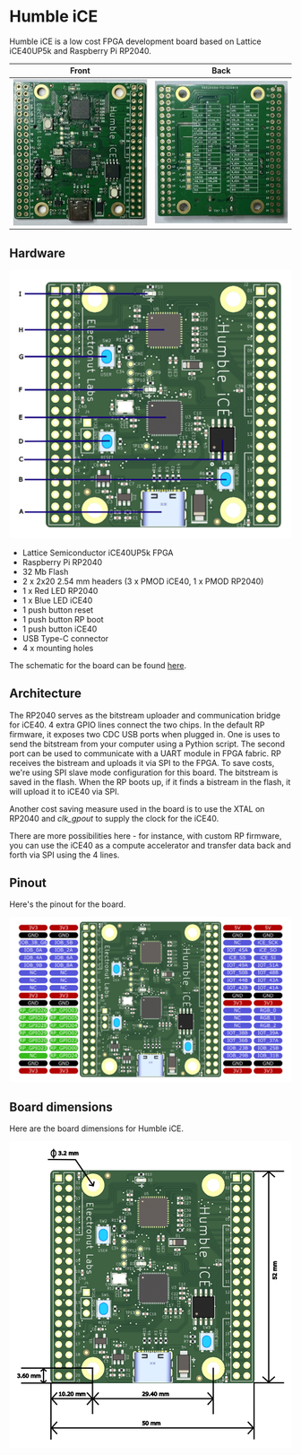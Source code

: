 # Humble iCE 

Humble iCE is a low cost FPGA development board based on Lattice iCE40UP5k and 
Raspberry Pi RP2040. 


|Front |Back |
|---|---|
|![hi-front](images/hi-front.jpg)| ![hi-front](images/hi-back.jpg)|


## Hardware 

![comp](images/hi-comp.png)


- Lattice Semiconductor iCE40UP5k FPGA 
- Raspberry Pi RP2040
- 32 Mb Flash
- 2 x 2x20 2.54 mm headers (3 x PMOD iCE40, 1 x PMOD RP2040) 
- 1 x Red LED RP2040
- 1 x Blue LED iCE40
- 1 push button reset
- 1 push button RP boot 
- 1 push button iCE40
- USB Type-C connector
- 4 x mounting holes

The schematic for the board can be found [here][1].

## Architecture 

The RP2040 serves as the bitstream uploader and communication bridge for iCE40. 
4 extra GPIO lines connect the two chips. In the default RP firmware, it exposes two CDC 
USB ports when plugged in. One is uses to send the bitstream from your computer 
using a Pythion script. The second port can be used to communicate with a UART 
module in FPGA fabric. RP receives the bistream and uploads it via SPI to the 
FPGA. To save costs, we're using SPI slave mode configuration for this board. 
The bitstream is saved in the flash. When the RP boots up, if it finds a 
bistream in the flash, it will upload it to iCE40 via SPI.

Another cost saving measure used in the board is to use the XTAL on RP2040 and 
*clk_gpout* to supply the clock for the iCE40.

There are more possibilities here - for instance, with custom RP firmware, you 
can use the iCE40 as a compute accelerator and transfer data back and forth 
via SPI using the 4 lines.

## Pinout

Here's the pinout for the board.

![pinout](images/hi-pinout.png)

## Board dimensions

Here are the board dimensions for Humble iCE.

![dims](images/hi-dim.png)

[1]: https://github.com/mkvenkit/humble_ice/blob/main/hi_schematic_v_0.3.pdf
